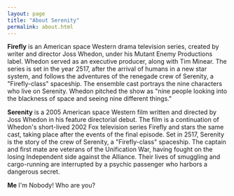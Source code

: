 ```yaml
---
layout: page
title: "About Serenity"
permalink: about.html
---
```


**Firefly** is an American space Western drama television series, created by writer and director Joss Whedon, under his Mutant Enemy Productions label. Whedon served as an executive producer, along with Tim Minear. The series is set in the year 2517, after the arrival of humans in a new star system, and follows the adventures of the renegade crew of Serenity, a "Firefly-class" spaceship. The ensemble cast portrays the nine characters who live on Serenity. Whedon pitched the show as "nine people looking into the blackness of space and seeing nine different things."

**Serenity** is a 2005 American space Western film written and directed by Joss Whedon in his feature directorial debut. The film is a continuation of Whedon's short-lived 2002 Fox television series Firefly and stars the same cast, taking place after the events of the final episode. Set in 2517, Serenity is the story of the crew of Serenity, a "Firefly-class" spaceship. The captain and first mate are veterans of the Unification War, having fought on the losing Independent side against the Alliance. Their lives of smuggling and cargo-running are interrupted by a psychic passenger who harbors a dangerous secret.

**Me** I'm Nobody! Who are you? 